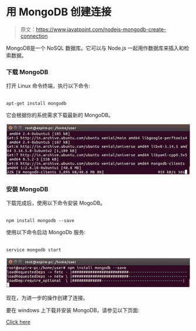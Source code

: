 # 用 MongoDB 创建连接

> 原文：<https://www.javatpoint.com/nodejs-mongodb-create-connection>

MongoDB是一个 NoSQL 数据库。它可以与 Node.js 一起用作数据库来插入和检索数据。

### 下载 MongoDB

打开 Linux 命令终端，执行以下命令:

```

apt-get install mongodb

```

它会根据你的系统需求下载最新的 MongoDB。

![Node.js Create connection 1](img/c5b0d976e34a6818b8cea9d511a2fcec.png)

### 安装 MongoDB

下载完成后，使用以下命令安装 MogoDB。

```

npm install mongodb --save 

```

使用以下命令启动 MongoDb 服务:

```

service mongodb start

```

![Node.js Create connection 2](img/5643db149ab0d3feb38704d6107cd464.png)

现在，为进一步的操作创建了连接。

要在 windows 上下载并安装 MongoDB，请参见以下页面:

[Click here](https://www.javatpoint.com/how-to-install-mongodb-on-windows)